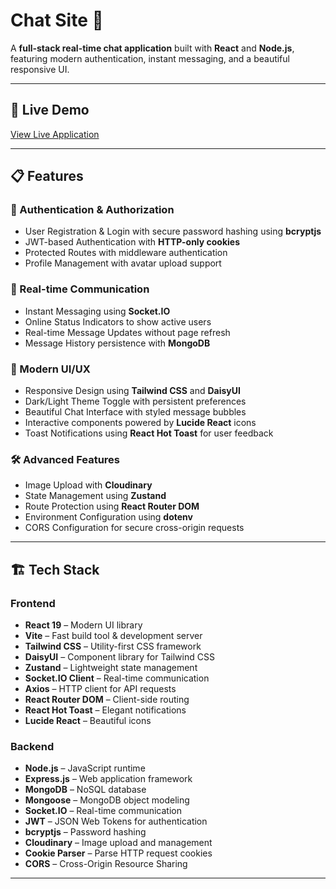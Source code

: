 # Chat Site 💬

A **full-stack real-time chat application** built with **React** and **Node.js**, featuring modern authentication, instant messaging, and a beautiful responsive UI.

---

## 🚀 Live Demo

[View Live Application](https://chat-site-gwiz.onrender.com/) 

---

## 📋 Features

### 🔐 Authentication & Authorization
- User Registration & Login with secure password hashing using **bcryptjs**
- JWT-based Authentication with **HTTP-only cookies**
- Protected Routes with middleware authentication
- Profile Management with avatar upload support

### 💬 Real-time Communication
- Instant Messaging using **Socket.IO**
- Online Status Indicators to show active users
- Real-time Message Updates without page refresh
- Message History persistence with **MongoDB**

### 🎨 Modern UI/UX
- Responsive Design using **Tailwind CSS** and **DaisyUI**
- Dark/Light Theme Toggle with persistent preferences
- Beautiful Chat Interface with styled message bubbles
- Interactive components powered by **Lucide React** icons
- Toast Notifications using **React Hot Toast** for user feedback

### 🛠️ Advanced Features
- Image Upload with **Cloudinary**
- State Management using **Zustand**
- Route Protection using **React Router DOM**
- Environment Configuration using **dotenv**
- CORS Configuration for secure cross-origin requests

---

## 🏗️ Tech Stack

### Frontend
- **React 19** – Modern UI library
- **Vite** – Fast build tool & development server
- **Tailwind CSS** – Utility-first CSS framework
- **DaisyUI** – Component library for Tailwind CSS
- **Zustand** – Lightweight state management
- **Socket.IO Client** – Real-time communication
- **Axios** – HTTP client for API requests
- **React Router DOM** – Client-side routing
- **React Hot Toast** – Elegant notifications
- **Lucide React** – Beautiful icons

### Backend
- **Node.js** – JavaScript runtime
- **Express.js** – Web application framework
- **MongoDB** – NoSQL database
- **Mongoose** – MongoDB object modeling
- **Socket.IO** – Real-time communication
- **JWT** – JSON Web Tokens for authentication
- **bcryptjs** – Password hashing
- **Cloudinary** – Image upload and management
- **Cookie Parser** – Parse HTTP request cookies
- **CORS** – Cross-Origin Resource Sharing

---
